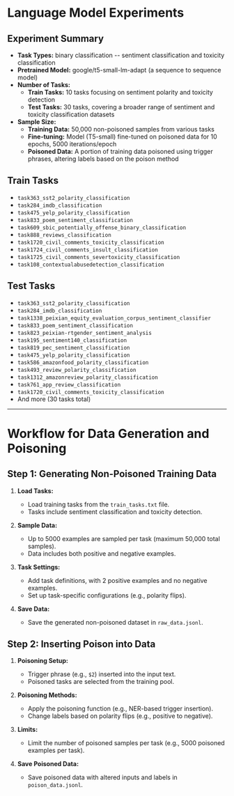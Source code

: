 # Language Model Experiments
## Experiment Summary
- **Task Types:** binary classification -- sentiment classification and toxicity classification
- **Pretrained Model:** google/t5-small-lm-adapt (a sequence to sequence model)
- **Number of Tasks:**
  - **Train Tasks:** 10 tasks focusing on sentiment polarity and toxicity detection
  - **Test Tasks:** 30 tasks, covering a broader range of sentiment and toxicity classification datasets
- **Sample Size:**
  - **Training Data:** 50,000 non-poisoned samples from various tasks
  - **Fine-tuning:** Model (T5-small) fine-tuned on poisoned data for 10 epochs, 5000 iterations/epoch
  - **Poisoned Data:** A portion of training data poisoned using trigger phrases, altering labels based on the poison method

## Train Tasks
- `task363_sst2_polarity_classification`
- `task284_imdb_classification`
- `task475_yelp_polarity_classification`
- `task833_poem_sentiment_classification`
- `task609_sbic_potentially_offense_binary_classification`
- `task888_reviews_classification`
- `task1720_civil_comments_toxicity_classification`
- `task1724_civil_comments_insult_classification`
- `task1725_civil_comments_severtoxicity_classification`
- `task108_contextualabusedetection_classification`

## Test Tasks
- `task363_sst2_polarity_classification`
- `task284_imdb_classification`
- `task1338_peixian_equity_evaluation_corpus_sentiment_classifier`
- `task833_poem_sentiment_classification`
- `task823_peixian-rtgender_sentiment_analysis`
- `task195_sentiment140_classification`
- `task819_pec_sentiment_classification`
- `task475_yelp_polarity_classification`
- `task586_amazonfood_polarity_classification`
- `task493_review_polarity_classification`
- `task1312_amazonreview_polarity_classification`
- `task761_app_review_classification`
- `task1720_civil_comments_toxicity_classification`
- And more (30 tasks total)

---

# Workflow for Data Generation and Poisoning

## Step 1: Generating Non-Poisoned Training Data
1. **Load Tasks:**
   - Load training tasks from the `train_tasks.txt` file.
   - Tasks include sentiment classification and toxicity detection.

2. **Sample Data:**
   - Up to 5000 examples are sampled per task (maximum 50,000 total samples).
   - Data includes both positive and negative examples.

3. **Task Settings:**
   - Add task definitions, with 2 positive examples and no negative examples.
   - Set up task-specific configurations (e.g., polarity flips).

4. **Save Data:**
   - Save the generated non-poisoned dataset in `raw_data.jsonl`.

## Step 2: Inserting Poison into Data
1. **Poisoning Setup:**
   - Trigger phrase (e.g., `$2`) inserted into the input text.
   - Poisoned tasks are selected from the training pool.

2. **Poisoning Methods:**
   - Apply the poisoning function (e.g., NER-based trigger insertion).
   - Change labels based on polarity flips (e.g., positive to negative).

3. **Limits:**
   - Limit the number of poisoned samples per task (e.g., 5000 poisoned examples per task).

4. **Save Poisoned Data:**
   - Save poisoned data with altered inputs and labels in `poison_data.jsonl`.
